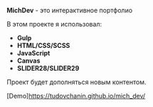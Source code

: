  
**MichDev** - это интерактивное портфолио  

В этом проекте я использовал:  

- **Gulp**  
- **HTML/CSS/SCSS**  
- **JavaScript**  
- **Canvas**  
- **SLIDER28/SLIDER29**  

Проект будет дополняться новым контентом.  

[Demo]https://tudovchanin.github.io/mich_dev/

